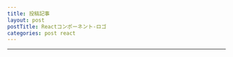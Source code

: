 ```yaml
---
title: 投稿記事
layout: post
postTitle: Reactコンポーネント-ロゴ
categories: post react
---
```


-----

<div id="logoComponent"></div>

<script src="{{site.url}}/js/jquery.js"></script>
<script src="{{site.url}}/assets/googlecodeprettify/prettify.js"></script>
<script src="{{site.url}}/js/bootstrap.js"></script>
<script src="{{site.url}}/js/react.js"></script>
<script src="{{site.url}}/js/JSXTransformer.js"></script>
<script src="https://cdnjs.cloudflare.com/ajax/libs/marked/0.3.2/marked.min.js"></script>
<script type="text/jsx">
var $window = $(window)
// make code pretty
window.prettyPrint && prettyPrint()
$('pre').addClass('prettyprint');
  prettyPrint();
$('pre').css("background","#000");
$('pre').css("font-size","1.2em");

var Logo = React.createClass({
  render: function() {

    return (
      <div>  
        <span>k</span>
        <span>o</span>
        <span>y</span>
        <span>a</span>
        <span>m</span>
        <span>a</span>
        <span>t</span>
        <span>c</span>
        <span>h</span>
        <span>.</span>
        <span>c</span>
        <span>o</span>
        <span>m</span>
      </div>    
      )
  }
});

React.render(
  <Logo />,
  document.getElementById('logoComponent')
);



</script>
